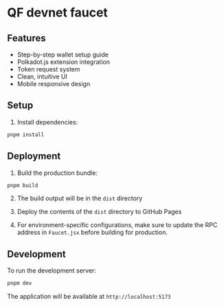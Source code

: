 # QF devnet faucet

## Features

- Step-by-step wallet setup guide
- Polkadot.js extension integration
- Token request system
- Clean, intuitive UI
- Mobile responsive design

## Setup

1. Install dependencies:
```bash
pnpm install
```

## Deployment

1. Build the production bundle:
```bash
pnpm build
```

2. The build output will be in the `dist` directory

3. Deploy the contents of the `dist` directory to GitHub Pages

4. For environment-specific configurations, make sure to update the RPC address in `Faucet.jsx` before building for production.

## Development

To run the development server:
```bash
pnpm dev
```

The application will be available at `http://localhost:5173`
